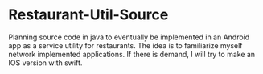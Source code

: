 # Restaurant-Util-Source
Planning source code in java to eventually be implemented in an Android app as a service utility for restaurants. The idea is to familiarize myself network implemented applications. If there is demand, I will try to make an IOS version with swift.
